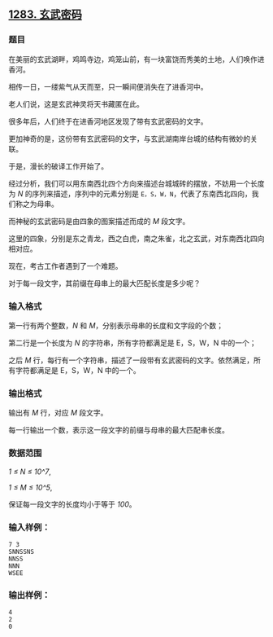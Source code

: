 ## [1283. 玄武密码](https://www.acwing.com/problem/content/1285/)

### 题目

在美丽的玄武湖畔，鸡鸣寺边，鸡笼山前，有一块富饶而秀美的土地，人们唤作进香河。

相传一日，一缕紫气从天而至，只一瞬间便消失在了进香河中。

老人们说，这是玄武神灵将天书藏匿在此。

很多年后，人们终于在进香河地区发现了带有玄武密码的文字。

更加神奇的是，这份带有玄武密码的文字，与玄武湖南岸台城的结构有微妙的关联。

于是，漫长的破译工作开始了。

经过分析，我们可以用东南西北四个方向来描述台城城砖的摆放，不妨用一个长度为 *N* 的序列来描述，序列中的元素分别是 `E，S，W，N`，代表了东南西北四向，我们称之为母串。

而神秘的玄武密码是由四象的图案描述而成的 *M* 段文字。

这里的四象，分别是东之青龙，西之白虎，南之朱雀，北之玄武，对东南西北四向相对应。

现在，考古工作者遇到了一个难题。

对于每一段文字，其前缀在母串上的最大匹配长度是多少呢？

### 输入格式

第一行有两个整数，*N* 和 *M*，分别表示母串的长度和文字段的个数；

第二行是一个长度为 *N* 的字符串，所有字符都满足是 E，S，W，N 中的一个；

之后 *M* 行，每行有一个字符串，描述了一段带有玄武密码的文字。依然满足，所有字符都满足是 E，S，W，N 中的一个。

### 输出格式

输出有 *M* 行，对应 *M* 段文字。

每一行输出一个数，表示这一段文字的前缀与母串的最大匹配串长度。

### 数据范围

*1 ≤ N ≤ 10^7*,

*1 ≤ M ≤ 10^5*,

保证每一段文字的长度均小于等于 *100*。

### 输入样例：

```
7 3
SNNSSNS
NNSS
NNN
WSEE
```

### 输出样例：

```
4
2
0
```

